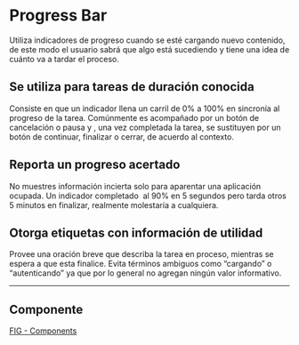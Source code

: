 # Progress Bar

Utiliza indicadores de progreso cuando se esté cargando nuevo contenido, de este modo el usuario sabrá que algo está sucediendo y tiene una idea de cuánto va a tardar el proceso.

## Se utiliza para tareas de duración conocida

Consiste en que un indicador llena un carril de 0% a 100% en sincronía al progreso de la tarea. Comúnmente es acompañado por un botón de cancelación o pausa y , una vez completada la tarea, se sustituyen por un botón de continuar, finalizar o cerrar, de acuerdo al contexto.

## Reporta un progreso acertado

No muestres información incierta solo para aparentar una aplicación ocupada. Un indicador completado  al 90% en 5 segundos pero tarda otros 5 minutos en finalizar, realmente molestaría a cualquiera.

## Otorga etiquetas con información de utilidad

Provee una oración breve que describa la tarea en proceso, mientras se espera a que esta finalice. Evita términos ambiguos como “cargando” o “autenticando” ya que por lo general no agregan ningún valor informativo. 

---

## Componente

[FIG - Components](https://www.figma.com/file/adTpzuue9VJyGt5D6bb45F/FIG---Components?node-id=2105%3A2442)